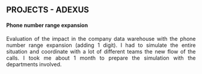 ## PROJECTS - ADEXUS
#### Phone number range expansion
<p align="justify">
Evaluation of the impact in the company data warehouse with the phone number range expansion (adding 1 digit). I had to simulate the entire situation and coordinate with a lot of different teams the new flow of the calls. I took me about 1 month to prepare the simulation with the departments involved.
</p>
